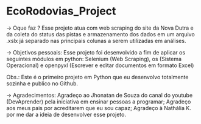 # EcoRodovias_Project

-> Oque faz ? Esse projeto atua com web scraping do site da Nova Dutra e da coleta do status das pistas e armazenamento dos dados em um arquivo .xslx já separado nas principais colunas a serem utilizadas em análises.

-> Objetivos pessoais: Esse projeto foi desenvolvido a fim de aplicar os seguintes módulos em python: Selenium (Web Scraping), os (Sistema Operacional) e openpyxl (Escrever e editar documentos em formato Excel)

Obs.: Este é o primeiro projeto em Python que eu desenvolvo totalmente sozinha e publico no Github.

-> Agradecimentos: 
Agradeço ao Jhonatan de Souza do canal do youtube (DevAprender) pela iniciativa em ensinar pessoas a programar;
Agradeço aos meus pais por acreditarem que eu sou capaz;
Agradeço à Nathália K. por me dar a ideia de desenvolver esse projeto.

